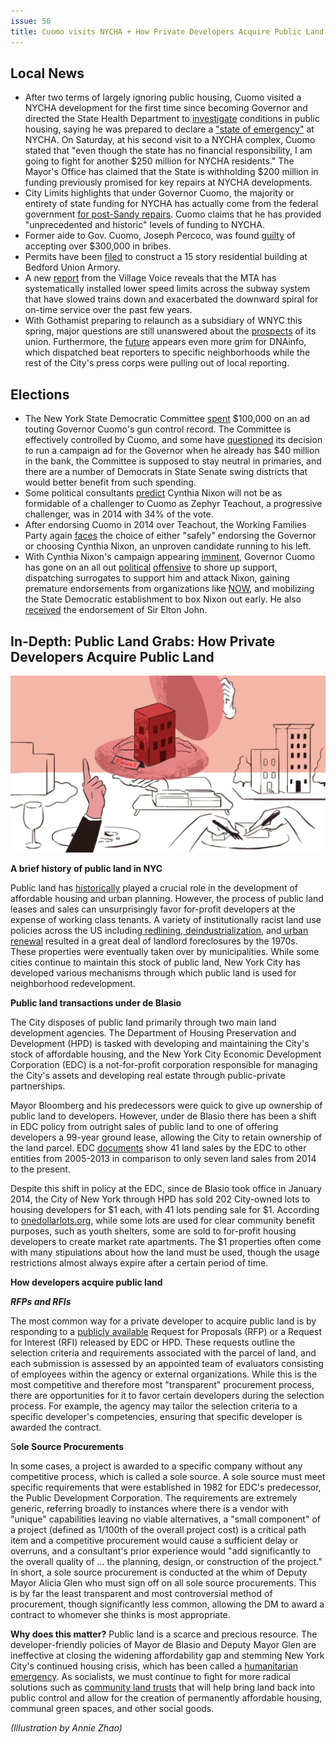 ```yaml
---
issue: 56
title: Cuomo visits NYCHA + How Private Developers Acquire Public Land
---
```

 
## Local News 
-   After two terms of largely ignoring public housing, Cuomo visited a NYCHA development for the first time since becoming Governor and directed the State Health Department to [investigate](http://amsterdamnews.com/news/2018/mar/15/cuomo-visits-nycha/) conditions in public housing, saying he was prepared to declare a ["state of emergency"](https://www.nytimes.com/2018/03/12/nyregion/cuomo-nycha-state-of-emergency.html) at NYCHA. On Saturday, at his second visit to a NYCHA complex, Cuomo stated that "even though the state has no financial responsibility, I am going to fight for another $250 million for NYCHA residents." The Mayor's Office has claimed that the State is withholding $200 million in funding previously promised for key repairs at NYCHA developments.
-   City Limits highlights that under Governor Cuomo, the majority or entirety of state funding for NYCHA has actually come from the federal government [for post-Sandy repairs](https://citylimits.org/2018/03/12/urbanerd-how-much-support-has-the-state-sent-nycha/). Cuomo claims that he has provided "unprecedented and historic" levels of funding to NYCHA.
-   Former aide to Gov. Cuomo, Joseph Percoco, was found [guilty](http://abc7ny.com/politics/former-cuomo-aide-found-guilty-on-3-counts-/3210430/) of accepting over $300,000 in bribes.
-   Permits have been [filed](https://ny.curbed.com/2018/3/14/17119110/crown-heights-bedford-union-armory-rental-construction) to construct a 15 story residential building at Bedford Union Armory.
-   A new [report](https://www.villagevoice.com/2018/03/13/the-trains-are-slower-because-they-slowed-the-trains-down/) from the Village Voice reveals that the MTA has systematically installed lower speed limits across the subway system that have slowed trains down and exacerbated the downward spiral for on-time service over the past few years.
-   With Gothamist preparing to relaunch as a subsidiary of WNYC this spring, major questions are still unanswered about the [prospects](https://cityandstateny.com/articles/policy/labor/gothamist-back-what-about-its-union.html) of its union. Furthermore, the [future](https://splinternews.com/how-the-old-bosses-won-at-the-new-gothamist-1823779372) appears even more grim for DNAinfo, which dispatched beat reporters to specific neighborhoods while the rest of the City's press corps were pulling out of local reporting.

## Elections
-   The New York State Democratic Committee [spent](https://www.politico.com/states/new-york/albany/story/2018/03/12/new-york-democrats-launch-gun-ad-campaign-featuring-cuomo-310558) $100,000 on an ad touting Governor Cuomo's gun control record. The Committee is effectively controlled by Cuomo, and some have [questioned](https://twitter.com/NomikiKonst/status/974287380600541184) its decision to run a campaign ad for the Governor when he already has $40 million in the bank, the Committee is supposed to stay neutral in primaries, and there are a number of Democrats in State Senate swing districts that would better benefit from such spending.
-   Some political consultants [predict](http://www.crainsnewyork.com/article/20180312/POLITICS/180319986?utm_campaign=socialflow&utm_source=twitter&utm_content=insider&utm_medium=social) Cynthia Nixon will not be as formidable of a challenger to Cuomo as Zephyr Teachout, a progressive challenger, was in 2014 with 34% of the vote.
-   After endorsing Cuomo in 2014 over Teachout, the Working Families Party again [faces](http://www.nydailynews.com/news/politics/nys-working-families-party-faces-tough-choice-governor-race-article-1.3868519) the choice of either "safely" endorsing the Governor or choosing Cynthia Nixon, an unproven candidate running to his left.
-   With Cynthia Nixon's campaign appearing [imminent](http://www.nystateofpolitics.com/2018/03/a-campaign-ad-shoot-for-cynthia/), Governor Cuomo has gone on an all out [political](https://www.thedailybeast.com/sex-and-the-city-star-cynthia-nixon-spooks-new-yorks-mr-big-gov-andrew-cuomo?ref=scroll)  [offensive](https://www.nytimes.com/2018/03/16/nyregion/cynthia-nixon-cuomo-governor.html) to shore up support, dispatching surrogates to support him and attack Nixon, gaining premature endorsements from organizations like [NOW](http://observer.com/2018/03/cuomo-major-womens-endorsement-possible-cynthia-nixon-challenge/), and mobilizing the State Democratic establishment to box Nixon out early. He also [received](http://www.nystateofpolitics.com/2018/03/elton-john-endorses-cuomo/) the endorsement of Sir Elton John.

## In-Depth: Public Land Grabs: How Private Developers Acquire Public Land

!["Divestment"](https://raw.githubusercontent.com/nycdsa/the-thorn/master/src/images/Thorn_PublicLand_02.jpg)

**A brief history of public land in NYC**

Public land has [historically](http://www.metropolitiques.eu/spip.php?page=print&id_article=1203) played a crucial role in the development of affordable housing and urban planning. However, the process of public land leases and sales can unsurprisingly favor for-profit developers at the expense of working class tenants. A variety of institutionally racist land use policies across the US including[  redlining](https://www.washingtonpost.com/news/wonk/wp/2015/05/28/evidence-that-banks-still-deny-black-borrowers-just-as-they-did-50-years-ago/?utm_term=.e2a8402b5f26),[  deindustrialization](https://www.jacobinmag.com/2018/01/new-york-gentrification-real-estate-deindustrialization), and[  urban renewal](https://www.fastcodesign.com/90155955/the-racist-roots-of-urban-renewal-and-how-it-made-cities-less-equal) resulted in a great deal of landlord foreclosures by the 1970s. These properties were eventually taken over by municipalities. While some cities continue to maintain this stock of public land, New York City has developed various mechanisms through which public land is used for neighborhood redevelopment.

**Public land transactions under de Blasio**

The City disposes of public land primarily through two main land development agencies. The Department of Housing Preservation and Development (HPD) is tasked with developing and maintaining the City's stock of affordable housing, and the New York City Economic Development Corporation (EDC) is a not-for-profit corporation responsible for managing the City's assets and developing real estate through public-private partnerships.

Mayor Bloomberg and his predecessors were quick to give up ownership of public land to developers. However, under de Blasio there has been a shift in EDC policy from outright sales of public land to one of offering developers a 99-year ground lease, allowing the City to retain ownership of the land parcel. EDC [documents](https://www.nycedc.com/about-nycedc/financial-public-documents) show 41 land sales by the EDC to other entities from 2005-2013 in comparison to only seven land sales from 2014 to the present.

Despite this shift in policy at the EDC, since de Blasio took office in January 2014, the City of New York through HPD has sold 202 City-owned lots to housing developers for $1 each, with 41 lots pending sale for $1. According to [onedollarlots.org](http://onedollarlots.org/), while some lots are used for clear community benefit purposes, such as youth shelters, some are sold to for-profit housing developers to create market rate apartments. The $1 properties often come with many stipulations about how the land must be used, though the usage restrictions almost always expire after a certain period of time.

**How developers acquire public land**

***RFPs and RFIs***

The most common way for a private developer to acquire public land is by responding to a [publicly available](http://www1.nyc.gov/site/oercommunity/development/how-to-acquire-public-property.page) Request for Proposals (RFP) or a Request for Interest (RFI) released by EDC or HPD. These requests outline the selection criteria and requirements associated with the parcel of land, and each submission is assessed by an appointed team of evaluators consisting of employees within the agency or external organizations. While this is the most competitive and therefore most "transparent" procurement process, there are opportunities for it to favor certain developers during the selection process. For example, the agency may tailor the selection criteria to a specific developer's competencies, ensuring that specific developer is awarded the contract.

S**ole Source Procurements**

In some cases, a project is awarded to a specific company without any competitive process, which is called a sole source. A sole source must meet specific requirements that were established in 1982 for EDC's predecessor, the Public Development Corporation. The requirements are extremely generic, referring broadly to instances where there is a vendor with "unique" capabilities leaving no viable alternatives, a "small component" of a project (defined as 1/100th of the overall project cost) is a critical path item and a competitive procurement would cause a sufficient delay or overruns, and a consultant's prior experience would "add significantly to the overall quality of ... the planning, design, or construction of the project." In short, a sole source procurement is conducted at the whim of Deputy Mayor Alicia Glen who must sign off on all sole source procurements. This is by far the least transparent and most controversial method of procurement, though significantly less common, allowing the DM to award a contract to whomever she thinks is most appropriate.

**Why does this matter?**
Public land is a scarce and precious resource. The developer-friendly policies of Mayor de Blasio and Deputy Mayor Glen are ineffective at closing the widening affordability gap and stemming New York City's continued housing crisis, which has been called a [humanitarian emergency](http://www.nybooks.com/articles/2017/08/17/tenants-under-siege-inside-new-york-city-housing-crisis/). As socialists, we must continue to fight for more radical solutions such as [community land trusts](https://community-wealth.org/strategies/panel/clts/index.html) that will help bring land back into public control and allow for the creation of permanently affordable housing, communal green spaces, and other social goods.

*(Illustration by Annie Zhao)*
